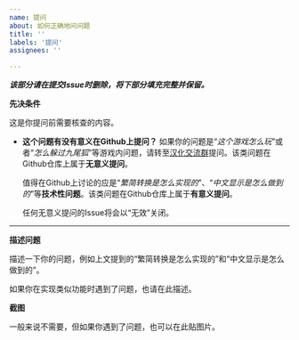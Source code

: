 ```yaml
---
name: 提问
about: 如何正确地问问题
title: ''
labels: '提问'
assignees: ''

---
```


***该部分请在提交Issue时删除，将下部分填充完整并保留。***

**先决条件**

这是你提问前需要核查的内容。

- **这个问题有没有意义在Github上提问？** 如果你的问题是“*这个游戏怎么玩*”或者“*怎么躲过九尾狐*”等游戏内问题，请转至[汉化交流群](https://jq.qq.com/?_wv=1027&k=u7Dm0Vc4)提问。该类问题在Github仓库上属于**无意义提问**。

    值得在Github上讨论的应是“*繁简转换是怎么实现的*”、“*中文显示是怎么做到的*”等**技术性问题**。该类问题在Github仓库上属于**有意义提问**。

    任何无意义提问的Issue将会以“无效”关闭。

****

**描述问题**

描述一下你的问题，例如上文提到的“繁简转换是怎么实现的”和“中文显示是怎么做到的”。

如果你在实现类似功能时遇到了问题，也请在此描述。

**截图**

一般来说不需要，但如果你遇到了问题，也可以在此贴图片。